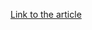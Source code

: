 [Link to the article](https://www.rapid7.com/blog/post/2023/05/05/appdomain-manager-injection-new-techniques-for-red-teams/)
